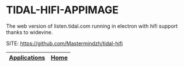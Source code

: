# TIDAL-HIFI-APPIMAGE
 
 The web version of listen.tidal.com running in electron with  hifi support thanks to widevine.
 
 SITE: https://github.com/Mastermindzh/tidal-hifi

 | [Applications](https://portable-linux-apps.github.io/apps.html) | [Home](https://portable-linux-apps.github.io)
 | --- | --- |
